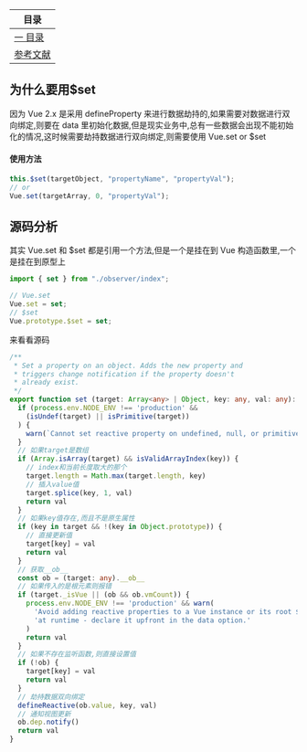 | 目录                                                                                 |
| ------------------------------------------------------------------------------------ |
| [一 目录](#chapter-one)                                                              |
| <a name="catalog-chapter-one" id="catalog-chapter-one"></a>[参考文献](#chapter-last) |

## 为什么要用$set

因为 Vue 2.x 是采用 defineProperty 来进行数据劫持的,如果需要对数据进行双向绑定,则要在 data 里初始化数据,但是现实业务中,总有一些数据会出现不能初始化的情况,这时候需要劫持数据进行双向绑定,则需要使用 Vue.set or $set

#### 使用方法

```js
this.$set(targetObject, "propertyName", "propertyVal");
// or
Vue.set(targetArray, 0, "propertyVal");
```

## 源码分析

其实 Vue.set 和 $set 都是引用一个方法,但是一个是挂在到 Vue 构造函数里,一个是挂在到原型上

```js
import { set } from "./observer/index";

// Vue.set
Vue.set = set;
// $set
Vue.prototype.$set = set;
```

来看看源码

```typescript
/**
 * Set a property on an object. Adds the new property and
 * triggers change notification if the property doesn't
 * already exist.
 */
export function set (target: Array<any> | Object, key: any, val: any): any {
  if (process.env.NODE_ENV !== 'production' &&
    (isUndef(target) || isPrimitive(target))
  ) {
    warn(`Cannot set reactive property on undefined, null, or primitive value: ${(target: any)}`)
  }
  // 如果target是数组
  if (Array.isArray(target) && isValidArrayIndex(key)) {
    // index和当前长度取大的那个
    target.length = Math.max(target.length, key)
    // 插入value值
    target.splice(key, 1, val)
    return val
  }
  // 如果key值存在,而且不是原生属性
  if (key in target && !(key in Object.prototype)) {
    // 直接更新值
    target[key] = val
    return val
  }
  // 获取__ob__
  const ob = (target: any).__ob__
  // 如果传入的是根元素则报错
  if (target._isVue || (ob && ob.vmCount)) {
    process.env.NODE_ENV !== 'production' && warn(
      'Avoid adding reactive properties to a Vue instance or its root $data ' +
      'at runtime - declare it upfront in the data option.'
    )
    return val
  }
  // 如果不存在监听函数,则直接设置值
  if (!ob) {
    target[key] = val
    return val
  }
  // 劫持数据双向绑定
  defineReactive(ob.value, key, val)
  // 通知视图更新
  ob.dep.notify()
  return val
}
```
